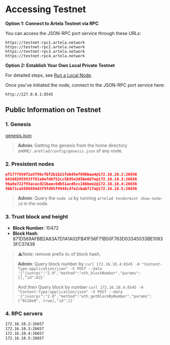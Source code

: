 
# Accessing Testnet

**Option 1: Connect to Artela Testnet via RPC**

You can access the JSON-RPC port service through these URLs:

    https://testnet-rpc1.artela.network
    https://testnet-rpc2.artela.network
    https://testnet-rpc3.artela.network
    https://testnet-rpc4.artela.network

**Option 2: Establish Your Own Local Private Testnet**

For detailed steps, see [Run a Local Node](./full-node-setup).

Once you've initiated the node, connect to the JSON-RPC port service here:

    http://127.0.0.1:8545

## Public Information on Testnet

### 1. Genesis

[genesis.json](./genesis.json)

> **Admin**: Getting the genesis from the home directory `$HOME/.aretlad/config/genesis.json` of any node.
>

### 2. Presistent nodes

```json
ef1777650f2a5f96cfbf2b1b21feb45ef09bbaa4@172.16.10.2:26656
b8160265953ff82a9e7d6752cc5b95e3d3be6d7e@172.16.10.3:26656
96a8e722f93acacd21baec6db51acd6cc16bbee2@172.16.10.4:26656
5bb71ca5886894d3f9fd85f9948c47e2cbab71fa@172.16.10.5:26656
```

> **Admin**: Query the `node id` by running `artelad tendermint show-node-id` in the node.
>

### 3. Trust block and height

- **Block Number**: 10472
- **Block Hash**: 871D569AFBB2A83A7D1A1A02FB41F56F71B50F763D03345033BE10933FC37439

> ⚠️Note: remove prefix `0x` of block hash.
>

> **Admin**: Query block number by `curl 172.16.10.4:8545 -H "Content-Type:application/json" -X POST --data '{"jsonrpc":"2.0","method":"eth_blockNumber","params":[],"id":83}'`
>
>
> And then Query block by number `curl 172.16.10.4:8545 -H "Content-Type:application/json" -X POST --data '{"jsonrpc":"2.0","method":"eth_getBlockByNumber","params":["0x28e8", true],"id":1}'`
>

### 4. RPC servers

```bash
172.16.10.2:26657
172.16.10.3:26657
172.16.10.4:26657
172.16.10.5:26657
```
